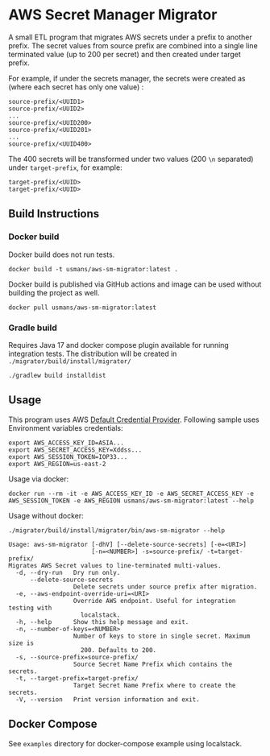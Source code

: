 # AWS Secret Manager Migrator

A small ETL program that migrates AWS secrets under a prefix to another prefix. The secret values
from source prefix are combined into a single line terminated value (up to 200 per secret) and then created under target
prefix.

For example, if under the secrets manager, the secrets were created as (where each secret has only one value) :
~~~
source-prefix/<UUID1>
source-prefix/<UUID2>
...
source-prefix/<UUID200>
source-prefix/<UUID201>
...
source-prefix/<UUID400>
~~~

The 400 secrets will be transformed under two values (200 `\n` separated) under `target-prefix`, for example:
~~~
target-prefix/<UUID>
target-prefix/<UUID>
~~~

## Build Instructions
### Docker build 
Docker build does not run tests.
~~~
docker build -t usmans/aws-sm-migrator:latest .
~~~
Docker build is published via GitHub actions and image can be used without building the project as well.
~~~
docker pull usmans/aws-sm-migrator:latest
~~~

### Gradle build
Requires Java 17 and docker compose plugin available for running integration tests. The distribution will be created in 
`./migrator/build/install/migrator/`
~~~
./gradlew build installdist
~~~

## Usage
This program uses AWS [Default Credential Provider](https://docs.aws.amazon.com/sdk-for-java/latest/developer-guide/credentials.html#credentials-chain).
Following sample uses Environment variables credentials: 
~~~
export AWS_ACCESS_KEY_ID=ASIA...
export AWS_SECRET_ACCESS_KEY=Xddss...
export AWS_SESSION_TOKEN=IOP33...
export AWS_REGION=us-east-2
~~~
Usage via docker:
~~~
docker run --rm -it -e AWS_ACCESS_KEY_ID -e AWS_SECRET_ACCESS_KEY -e AWS_SESSION_TOKEN -e AWS_REGION usmans/aws-sm-migrator:latest --help
~~~
Usage without docker:
~~~
./migrator/build/install/migrator/bin/aws-sm-migrator --help
~~~

~~~
Usage: aws-sm-migrator [-dhV] [--delete-source-secrets] [-e=<URI>]
                       [-n=<NUMBER>] -s=source-prefix/ -t=target-prefix/
Migrates AWS Secret values to line-terminated multi-values.
  -d, --dry-run   Dry run only.
      --delete-source-secrets
                  Delete secrets under source prefix after migration.
  -e, --aws-endpoint-override-uri=<URI>
                  Override AWS endpoint. Useful for integration testing with
                    localstack.
  -h, --help      Show this help message and exit.
  -n, --number-of-keys=<NUMBER>
                  Number of keys to store in single secret. Maximum size is
                    200. Defaults to 200.
  -s, --source-prefix=source-prefix/
                  Source Secret Name Prefix which contains the secrets.
  -t, --target-prefix=target-prefix/
                  Target Secret Name Prefix where to create the secrets.
  -V, --version   Print version information and exit.
~~~

## Docker Compose
See `examples` directory for docker-compose example using localstack.
